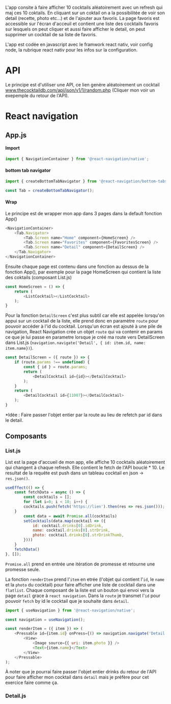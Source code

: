 L'app consite à faire afficher 10 cocktails aléatoirement avec un refresh qui maj ces 10 coktails. En cliquant sur un coktail on a la possibilitée de voir son detail (recette, photo etc...) et de l'ajouter aux favoris. La page favoris est accessible sur l'écran d'acceuil et contient une liste des cocktails favoris sur lesquels on peut cliquer et aussi faire afficher le detail, on peut supprimer un cocktail de sa liste de favoris.

L'app est codée en javascript avec le framwork react nativ, voir config node, la rubrique react nativ pour les infos sur la configuration. 

# API

Le principe est d'utiliser une API, ce lien genère aléatoirement un cocktail www.thecocktaildb.com/api/json/v1/1/random.php (Cliquer mon voir un exepemple du retour de l'API).

# React navigation


## App.js

#### Import 

```js
import { NavigationContainer } from '@react-navigation/native';
```

#### bottom tab navigator

```js
import { createBottomTabNavigator } from '@react-navigation/bottom-tabs';

const Tab = createBottomTabNavigator();
```

#### Wrap
Le principe est de wrapper mon app dans 3 pages dans la default fonction App()

```js
<NavigationContainer>
	<Tab.Navigator>
		<Tab.Screen name="Home" component={HomeScreen} />
		<Tab.Screen name="Favorites" component={FavoritesScreen} />
		<Tab.Screen name="Detail" component={DetailScreen} />
	</Tab.Navigator>
</NavigationContainer>
```

Ensuite chaque page est contenu dans une fonction au dessus de la fonction App(), par exemple pour la page HomeScreen qui contient la liste des coktails (composant List.js)

```js
const HomeScreen = () => {
	return (
		<ListCocktail></ListCocktail>
	);
}
```

Pour la fonction `DetailScreen` c'est plus subtil car elle est appelée lorsqu'on appui sur un cocktail de la liste, elle prend donc en paramètre `route` pour pouvoir accéder à l'id du cocktail. Lorsqu'un écran est ajouté à une pile de navigation, React Navigation crée un objet `route` qui va contenir en params ce que je lui passe en parametre lorsque je créé ma route vers DetailScreen dans List.js (`navigation.navigate('Detail', { id: item.id, name: item.name})`). 

```js
const DetailScreen = ({ route }) => {
	if (route.params !== undefined) {
		const { id } = route.params;
		return (
			<DetailCocktail id={id}></DetailCocktail>
		);
	}
	return (
		<DetailCocktail id={11007}></DetailCocktail>
	);
}
```

*Idée : Faire passer l'objet entier par la route au lieu de refetch par id dans le detail. 

## Composants

### List.js

List est la page d'accueil de mon app, elle affiche 10 cocktails aléatoirement qui changent à chaque refresh. Elle contient le fetch de l'API bouclé * 10. Le resultat de la requête est push dans un tableau cocktail en json -> `res.json()`.

```js
useEffect(() => {
	const fetchData = async () => {
		const cocktails = [];
		for (let i=0; i < 10; i++) {
		cocktails.push(fetch('https://lien').then(res => res.json()));
	}
		const data = await Promise.all(cocktails)
		setCocktails(data.map(cocktail => ({
			id: cocktail.drinks[0].idDrink,
			name: cocktail.drinks[0].strDrink,
			photo: cocktail.drinks[0].strDrinkThumb,
		})))
	}
	fetchData()
}, []);
```

`Promise.all` prend en entrée une itération de promesse et retourne une promesse seule.

La fonction `renderItem` prend l'`item` en etrée (l'objet qui contient l'`id`, le `name` et la `photo` du cocktail) pour faire afficher une liste de cocktail dans une `flatlist`. Chaque composant de la liste est un bouton qui envoi vers la page `detail` grace à `react navigation`. Dans la `route` je transmet l'`id` pour pouvoir `fetch` by id le cocktail que je souhaite dans `detail`. 

```js
import { useNavigation } from '@react-navigation/native';

const navigation = useNavigation();

const renderItem = ({ item }) => (
	<Pressable id={item.id} onPress={() => navigation.navigate('Detail', { id: item.id })}>
		<View>
			<Image source={{ uri: item.photo }} />
			<Text>{item.name}</Text>
		</View>
	</Pressable>
);
```

À noter que je pourrai faire passer l'objet entier drinks du retour de l'API pour faire afficher mon cocktail dans `detail` mais je préfère pour cet exercice faire comme ça.

### Detail.js

